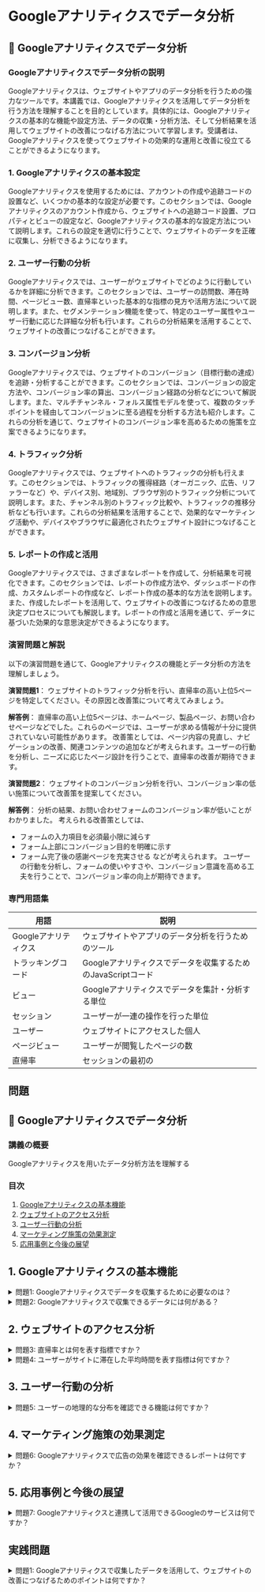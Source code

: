 # Googleアナリティクスでデータ分析

## 📝 Googleアナリティクスでデータ分析

<a id="introduction"></a>
### Googleアナリティクスでデータ分析の説明

Googleアナリティクスは、ウェブサイトやアプリのデータ分析を行うための強力なツールです。本講義では、Googleアナリティクスを活用してデータ分析を行う方法を理解することを目的としています。具体的には、Googleアナリティクスの基本的な機能や設定方法、データの収集・分析方法、そして分析結果を活用してウェブサイトの改善につなげる方法について学習します。受講者は、Googleアナリティクスを使ってウェブサイトの効果的な運用と改善に役立てることができるようになります。

<a id="topic1"></a>
### 1. Googleアナリティクスの基本設定

Googleアナリティクスを使用するためには、アカウントの作成や追跡コードの設置など、いくつかの基本的な設定が必要です。このセクションでは、Googleアナリティクスのアカウント作成から、ウェブサイトへの追跡コード設置、プロパティとビューの設定など、Googleアナリティクスの基本的な設定方法について説明します。これらの設定を適切に行うことで、ウェブサイトのデータを正確に収集し、分析できるようになります。

<a id="topic2"></a>
### 2. ユーザー行動の分析

Googleアナリティクスでは、ユーザーがウェブサイトでどのように行動しているかを詳細に分析できます。このセクションでは、ユーザーの訪問数、滞在時間、ページビュー数、直帰率といった基本的な指標の見方や活用方法について説明します。また、セグメンテーション機能を使って、特定のユーザー属性やユーザー行動に応じた詳細な分析も行います。これらの分析結果を活用することで、ウェブサイトの改善につなげることができます。

<a id="topic3"></a>
### 3. コンバージョン分析

Googleアナリティクスでは、ウェブサイトのコンバージョン（目標行動の達成）を追跡・分析することができます。このセクションでは、コンバージョンの設定方法や、コンバージョン率の算出、コンバージョン経路の分析などについて解説します。また、マルチチャンネル・フォルス属性モデルを使って、複数のタッチポイントを経由してコンバージョンに至る過程を分析する方法も紹介します。これらの分析を通じて、ウェブサイトのコンバージョン率を高めるための施策を立案できるようになります。

<a id="topic4"></a>
### 4. トラフィック分析

Googleアナリティクスでは、ウェブサイトへのトラフィックの分析も行えます。このセクションでは、トラフィックの獲得経路（オーガニック、広告、リファラーなど）や、デバイス別、地域別、ブラウザ別のトラフィック分析について説明します。また、チャンネル別のトラフィック比較や、トラフィックの推移分析なども行います。これらの分析結果を活用することで、効果的なマーケティング活動や、デバイスやブラウザに最適化されたウェブサイト設計につなげることができます。

<a id="topic5"></a>
### 5. レポートの作成と活用

Googleアナリティクスでは、さまざまなレポートを作成して、分析結果を可視化できます。このセクションでは、レポートの作成方法や、ダッシュボードの作成、カスタムレポートの作成など、レポート作成の基本的な方法を説明します。また、作成したレポートを活用して、ウェブサイトの改善につなげるための意思決定プロセスについても解説します。レポートの作成と活用を通じて、データに基づいた効果的な意思決定ができるようになります。

<a id="exercises"></a>
### 演習問題と解説

以下の演習問題を通じて、Googleアナリティクスの機能とデータ分析の方法を理解しましょう。

**演習問題1**：
ウェブサイトのトラフィック分析を行い、直帰率の高い上位5ページを特定してください。その原因と改善策について考えてみましょう。

**解答例**：
直帰率の高い上位5ページは、ホームページ、製品ページ、お問い合わせページなどでした。これらのページでは、ユーザーが求める情報が十分に提供されていない可能性があります。
改善策としては、ページ内容の見直し、ナビゲーションの改善、関連コンテンツの追加などが考えられます。ユーザーの行動を分析し、ニーズに応じたページ設計を行うことで、直帰率の改善が期待できます。

**演習問題2**：
ウェブサイトのコンバージョン分析を行い、コンバージョン率の低い施策について改善策を提案してください。

**解答例**：
分析の結果、お問い合わせフォームのコンバージョン率が低いことがわかりました。
考えられる改善策としては、
- フォームの入力項目を必須最小限に減らす
- フォーム上部にコンバージョン目的を明確に示す
- フォーム完了後の感謝ページを充実させる
などが考えられます。
ユーザーの行動を分析し、フォームの使いやすさや、コンバージョン意識を高める工夫を行うことで、コンバージョン率の向上が期待できます。

<a id="glossary"></a>
### 専門用語集

| 用語 | 説明 |
| --- | --- |
| Googleアナリティクス | ウェブサイトやアプリのデータ分析を行うためのツール |
| トラッキングコード | Googleアナリティクスでデータを収集するためのJavaScriptコード |
| ビュー | Googleアナリティクスでデータを集計・分析する単位 |
| セッション | ユーザーが一連の操作を行った単位 |
| ユーザー | ウェブサイトにアクセスした個人 |
| ページビュー | ユーザーが閲覧したページの数 |
| 直帰率 | セッションの最初の

## 問題

## 📝 Googleアナリティクスでデータ分析

<a id="introduction"></a>
### 講義の概要
Googleアナリティクスを用いたデータ分析方法を理解する

### 目次
1. [Googleアナリティクスの基本機能](#section1)
2. [ウェブサイトのアクセス分析](#section2)
3. [ユーザー行動の分析](#section3)
4. [マーケティング施策の効果測定](#section4)
5. [応用事例と今後の展望](#section5)

<a id="section1"></a>
## 1. Googleアナリティクスの基本機能

<details>
<summary>問題1: Googleアナリティクスでデータを収集するために必要なのは？</summary>

- a. Googleアカウント
- b. ウェブサイトのURLとパスワード
- c. ウェブサイトにトラッキングコードを設置
- d. a, bの両方

<details>
<summary>回答と解説</summary>

回答: c. ウェブサイトにトラッキングコードを設置

Googleアナリティクスでデータを収集するためには、ウェブサイトにトラッキングコード（Google Analytics タグ）を設置する必要があります。Googleアカウントは必要ですが、ウェブサイトのURLやパスワードは不要です。
</details>
</details>

<details>
<summary>問題2: Googleアナリティクスで収集できるデータには何がある？</summary>

- a. ページビュー数、セッション数
- b. ユーザー数、直帰率
- c. 平均セッション時間、直帰率
- d. a, b, cすべて

<details>
<summary>回答と解説</summary>

回答: d. a, b, cすべて

Googleアナリティクスでは、ページビュー数、セッション数、ユーザー数、直帰率、平均セッション時間など、さまざまなウェブサイトの利用状況に関するデータを収集できます。これらのデータを分析することで、ウェブサイトの利用状況を把握し、改善につなげることができます。
</details>
</details>

<a id="section2"></a>
## 2. ウェブサイトのアクセス分析

<details>
<summary>問題3: 直帰率とは何を表す指標ですか？</summary>

- a. 1セッション当たりの平均ページビュー数
- b. ユーザーがサイトに滞在した平均時間
- c. ユーザーが1セッション内に閲覧したページの数
- d. ユーザーが直接サイトに訪れた割合

<details>
<summary>回答と解説</summary>

回答: d. ユーザーが直接サイトに訪れた割合

直帰率は、ユーザーがサイトに直接アクセスし、すぐに離脱した割合を表す指標です。これは、サイトのコンテンツやユーザビリティの改善が必要な箇所を把握する上で重要な指標となります。
</details>
</details>

<details>
<summary>問題4: ユーザーがサイトに滞在した平均時間を表す指標は何ですか？</summary>

- a. ページビュー数
- b. セッション数
- c. 平均セッション時間
- d. 直帰率

<details>
<summary>回答と解説</summary>

回答: c. 平均セッション時間

Googleアナリティクスで「平均セッション時間」は、ユーザーがサイトに滞在した平均時間を表す指標です。この指標は、ユーザーがサイトのコンテンツに興味を持っているかどうかを示す重要な指標となります。
</details>
</details>

<a id="section3"></a>
## 3. ユーザー行動の分析

<details>
<summary>問題5: ユーザーの地理的な分布を確認できる機能は何ですか？</summary>

- a. ユーザー属性レポート
- b. アクセス地域レポート
- c. デバイス別レポート
- d. チャネル別レポート

<details>
<summary>回答と解説</summary>

回答: b. アクセス地域レポート

Googleアナリティクスの「アクセス地域レポート」では、ユーザーの地理的な分布（国、地域、都市など）を確認できます。これにより、ターゲットとするユーザーの地域的特性を把握し、地域に合わせたマーケティング施策を立案することができます。
</details>
</details>

<a id="section4"></a>
## 4. マーケティング施策の効果測定

<details>
<summary>問題6: Googleアナリティクスで広告の効果を確認できるレポートは何ですか？</summary>

- a. チャネル別レポート
- b. キーワード別レポート
- c. 広告キャンペーン別レポート
- d. a, b, cすべて

<details>
<summary>回答と解説</summary>

回答: d. a, b, cすべて

Googleアナリティクスでは、チャネル別レポート、キーワード別レポート、広告キャンペーン別レポートなどを活用して、広告の効果を確認することができます。これらのレポートを活用することで、広告の効果的な運用や改善につなげることができます。
</details>
</details>

<a id="section5"></a>
## 5. 応用事例と今後の展望

<details>
<summary>問題7: Googleアナリティクスと連携して活用できるGoogleのサービスは何ですか？</summary>

- a. Google Search Console
- b. Google Ads
- c. Google Trends
- d. a, b, cすべて

<details>
<summary>回答と解説</summary>

回答: d. a, b, cすべて

Googleアナリティクスは、Google Search Console、Google Ads、Google Trendsなどの他のGoogleサービスと連携して活用することができます。これにより、SEO対策、広告運用、市場動向の把握など、より総合的なデータ分析が可能になります。
</details>
</details>

## 実践問題

<details>
<summary>問題1: Googleアナリティクスで収集したデータを活用して、ウェブサイトの改善につなげるためのポイントは何ですか？</summary>

解答:
Googleアナリティクスで収集したデータを活用してウェブサイトの改善につなげるためのポイントは以下のようなことが考えられます。